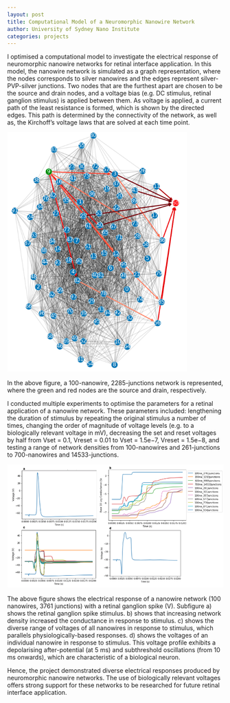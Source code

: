 ```yaml
---
layout: post
title: Computational Model of a Neuromorphic Nanowire Network
author: University of Sydney Nano Institute
categories: projects
---
```


I optimised a computational model to investigate the electrical response of neuromorphic nanowire networks for retinal interface application. 
In this model, the nanowire network is simulated as a graph representation, where the nodes corresponds to silver nanowires and the edges 
represent silver-PVP-silver junctions. Two nodes that are the furthest apart are chosen to be the source and drain nodes, and a voltage bias 
(e.g. DC stimulus, retinal ganglion stimulus) is applied between them. As voltage is applied, a current path of
the least resistance is formed, which is shown by the directed edges. This path is determined by the connectivity of the network, 
as well as, the Kirchoff’s voltage laws that are solved at each time point.

![Fig 1](/assets/images/simulation.png)

In the above figure, a 100-nanowire, 2285-junctions network is represented, where the green and red nodes are the source and drain, respectively.

I conducted multiple experiments to optimise the parameters for a retinal application of a nanowire network. 
These parameters included: lengthening the duration of 
stimulus by repeating the original stimulus a number of times, changing the order of magnitude of voltage levels (e.g. to a biologically 
relevant voltage in mV), decreasing the set and reset voltages by half from Vset = 0.1, Vreset = 0.01 to Vset = 1.5e−7, Vreset = 1.5e−8, and testing a range of network densities from 100-nanowires and 261-junctions to 700-nanowires and 14533-junctions.

![Fig 2](/assets/images/img_04.png)

The above figure shows the electrical response of a nanowire network (100 nanowires, 3761 junctions) with a retinal ganglion spike (V).
Subfigure a) shows the retinal ganglion spike stimulus. 
b) shows that increasing network density increased the conductance in response to stimulus. 
c) shows the diverse range of voltages of all nanowires in response to stimulus, which parallels physiologically-based responses. 
d) shows the voltages of an individual nanowire in response to stimulus.
This voltage profile exhibits a depolarising after-potential (at 5 ms) and subthreshold oscillations (from 10 ms onwards), which are characteristic of
a biological neuron.

Hence, the project demonstrated diverse electrical responses produced by neuromorphic nanowire networks. The use of biologically relevant voltages 
offers strong support for these networks to be researched for future retinal interface application.
